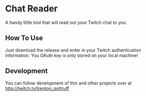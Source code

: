 # Chat Reader
A handy little tool that will read out your Twitch chat to you.

## How To Use
Just download the release and enter in your Twitch authentication information. You OAuth key is only stored on your local machine!

## Development
You can follow development of this and other projects over at http://twitch.tv/trenton_pottruff